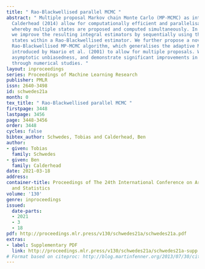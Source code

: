 ```yaml
---
title: " Rao-Blackwellised parallel MCMC "
abstract: " Multiple proposal Markov chain Monte Carlo (MP-MCMC) as introduced in
  Calderhead (2014) allow for computationally efficient and parallelisable inference,
  whereby multiple states are proposed and computed simultaneously. In this paper,
  we improve the resulting integral estimators by sequentially using the multiple
  states within a Rao-Blackwellised estimator. We further propose a novel adaptive
  Rao-Blackwellised MP-MCMC algorithm, which generalises the adaptive MCMC algorithm
  introduced by Haario et al. (2001) to allow for multiple proposals. We prove its
  asymptotic unbiasedness, and demonstrate significant improvements in sampling efficiency
  through numerical studies. "
layout: inproceedings
series: Proceedings of Machine Learning Research
publisher: PMLR
issn: 2640-3498
id: schwedes21a
month: 0
tex_title: " Rao-Blackwellised parallel MCMC "
firstpage: 3448
lastpage: 3456
page: 3448-3456
order: 3448
cycles: false
bibtex_author: Schwedes, Tobias and Calderhead, Ben
author:
- given: Tobias
  family: Schwedes
- given: Ben
  family: Calderhead
date: 2021-03-18
address: 
container-title: Proceedings of The 24th International Conference on Artificial Intelligence
  and Statistics
volume: '130'
genre: inproceedings
issued:
  date-parts:
  - 2021
  - 3
  - 18
pdf: http://proceedings.mlr.press/v130/schwedes21a/schwedes21a.pdf
extras:
- label: Supplementary PDF
  link: http://proceedings.mlr.press/v130/schwedes21a/schwedes21a-supp.pdf
# Format based on citeproc: http://blog.martinfenner.org/2013/07/30/citeproc-yaml-for-bibliographies/
---
```

